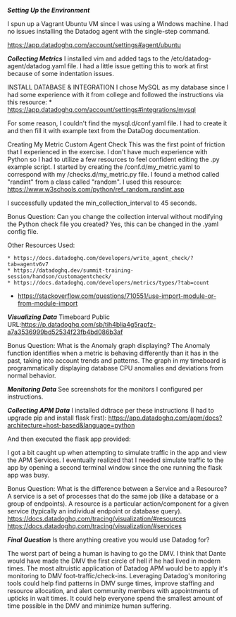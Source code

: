 ***Setting Up the Environment***

I spun up a Vagrant Ubuntu VM since I was using a Windows machine. I had no issues installing the Datadog agent with the single-step command.

https://app.datadoghq.com/account/settings#agent/ubuntu

<INSERT IMAGE OF SINGLE STEP INSTALL>

***Collecting Metrics***
I installed vim and added tags to the /etc/datadog-agent/datadog.yaml file. I had a little issue getting this to work at first because of some indentation issues.

<INSERT IMAGE OF TAGS IN YAML>
<INSERT IMAGE OF TAGS IN HOST MAP>

INSTALL DATABASE & INTEGRATION
I chose MySQL as my database since I had some experience with it from college and followed the instructions via this resource:
	* https://app.datadoghq.com/account/settings#integrations/mysql

<INSERT IMAGE OF SQL COMMANDS>
For some reason, I couldn't find the mysql.d/conf.yaml file. I had to create it and then fill it with example text from the DataDog documentation.

<INSERT IMAGE OF SQL CONFIG>
<INSERT IMAGE OF SQL HOST MAP>

Creating My Metric Custom Agent Check
This was the first point of friction that I experienced in the exercise. I don't have much experience with Python so I had to utilize a few resources to feel confident editing the .py example script. I started by creating the /conf.d/my_metric.yaml to correspond with my /checks.d/my_metric.py file. I found a method called "randint" from a class called "random". I used this resource: https://www.w3schools.com/python/ref_random_randint.asp

<INSERT IMAGE OF MY_METRIC.PY>

I successfully updated the min_collection_interval to 45 seconds.
<INSERT IMAGE OF min_collection_interval>

Bonus Question: Can you change the collection interval without modifying the Python check file you created?
Yes, this can be changed in the .yaml config file.

Other Resources Used:

	* https://docs.datadoghq.com/developers/write_agent_check/?tab=agentv6v7
	* https://datadoghq.dev/summit-training-session/handson/customagentcheck/
	* https://docs.datadoghq.com/developers/metrics/types/?tab=count
  * https://stackoverflow.com/questions/710551/use-import-module-or-from-module-import

***Visualizing Data***
Timeboard Public URL:https://p.datadoghq.com/sb/tih4blia4g5rapfz-a7a3536999bd52534f23fb4bd086b3af

Bonus Question: What is the Anomaly graph displaying?
The Anomaly function identifies when a metric is behaving differently than it has in the past, taking into account trends and patterns. The graph in my timeboard is programmatically displaying database CPU anomalies and deviations from normal behavior.

***Monitoring Data***
See screenshots for the monitors I configured per instructions.
<INSERT IMAGES  of Monitor HERE>

<INSERT IMAGES OF EMAILS>

<INSERT IMAGES OF DOWNTIME FOR BONUS QUESTION>

***Collecting APM Data***
I installed ddtrace per these instructions (I had to upgrade pip and install flask first):
https://app.datadoghq.com/apm/docs?architecture=host-based&language=python

<INSERT IMAGE HERE>
And then executed the flask app provided:
<INSERT IMAGE OF RUNNING APP HERE>

I got a bit caught up when attempting to simulate traffic in the app and view the APM Services. I eventually realized that I needed simulate traffic to the app by opening a second terminal window since the one running the flask app was busy.

<INSERT TRACING PICTURES HERE>

Bonus Question: What is the difference between a Service and a Resource?
 A service is a set of processes that do the same job (like a database or a group of endpoints). A resource is a particular action/component for a given service (typically an individual endpoint or database query).
 https://docs.datadoghq.com/tracing/visualization/#resources
 https://docs.datadoghq.com/tracing/visualization/#services

***Final Question***
Is there anything creative you would use Datadog for?

The worst part of being a human is having to go the DMV. I think that Dante would have made the DMV the first circle of hell if he had lived in modern times. The most altruistic application of Datadog APM would be to apply it's monitoring to DMV foot-traffic/check-ins. Leveraging Datadog's monitoring tools could help find patterns in DMV surge times, improve staffing and resource allocation, and alert community members with appointments of upticks in wait times. It could help everyone spend the smallest amount of time possible in the DMV and minimize human suffering.
